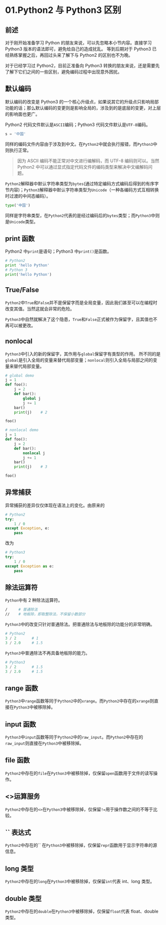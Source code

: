 # 01.Python2 与 Python3 区别

## 前述

对于刚开始准备学习 Python 的朋友来说，可以先忽略本小节内容。直接学习 Python3 版本的语法即可，避免给自己的造成扰乱。
等到后期对于 Python3 已经熟练掌握之后，再回过头来了解下与 Python2 的区别也不为晚。

对于已经学习过 Python2，目前正准备向 Python3 转换的朋友来说，还是需要先了解下它们之间的一些区别，避免编码过程中出现意外困扰。

## 默认编码

默认编码的改变是 Python3 的一个核心升级点，如果说其它的升级点只影响局部功能的话；那么默认编码的变更则是影响全局的，涉及到的是底层的变更，对上层的影响面也更广。

Python2 代码文件默认是`ASCII`编码；Python3 代码文件默认是`UTF-8`编码。

```python
s = '中国'
```

同样的编码文件内容由于涉及到中文。在`Python2`中就会执行报错，而`Python3`中则执行正常。

> 因为 ASCII 编码不能正常对中文进行编解码，而 UTF-8 编码则可以。当然 Python2 中可以通过显式指定代码文件的编码类型来解决中文编解码问题。

`Python2`解释器中默认字符串类型为`bytes`(通过特定编码方式编码后得到的有序字节内容)；`Python3`解释器中默认字符串类型为`Unicode`（一种各编码方式互相转换时过渡的中间态编码）。

```python
type('中国')
```

同样是字符串类型，在`Python2`代表的是经过编码后的`bytes`类型；而`Python3`中则是`Unicode`类型。

## print 函数

Python2 中`print`是语句；Python3 中`print()`是函数。

```python
# Python2
print 'hello Python'
# Python 3
print('hello Python')
```

## True/False

`Python2`中`True`和`False`并不是保留字而是全局变量，因此我们甚至可以在编程时改变其值。当然这就会非常的危险。

`Python3`中自然就解决了这个隐患，`True`和`False`正式被作为保留字，且其值也不再可以被更改。

## nonlocal

`Python3`中引入的新的保留字，其作用与`global`保留字有类型的作用。
所不同的是`global`是引入全局的变量来替代局部变量；`nonlocal`则引入全局与局部之间的变量来替代局部变量。

```python
# global demo
j = 1
def foo():
    j = 2
    def bar():
        global j
        j += 1
    bar()
    print(j)    # 2

foo()
```

```python
# nonlocal demo
j = 1
def foo():
    j = 2
    def bar():
        nonlocal j
        j += 1
    bar()
    print(j)    # 3

foo()
```

## 异常捕获

异常捕获的差异仅仅体现在语法上的变化。由原来的

```python
# Python2
try:
    1 / 0
except Exception, e:
    pass
```

改为

```python
# Python3
try:
    1 / 0
except Exception as e:
    pass
```

## 除法运算符

`Python`中有 2 种除法运算符。

```sh
/     # 普通除法
//    # 地板除，即取整除法，不保留小数部分
```

`Python3`中的改变只针对普通除法。把普通除法与地板除的功能分的非常明确。

```python
# Python2
3 / 2       # 1
3 / 2.0     # 1.5
```

`Python3`中普通除法不再具备地板除的能力。

```python
# Python3
3 / 2       # 1.5
3 / 2.0     # 1.5
```

## range 函数

`Python3`中`range`函数等同于`Python2`中的`xrange`。而`Python2`中存在的`xrange`则直接在`Python3`中被移除掉。

## input 函数

`Python3`中`input`函数等同于`Python2`中的`raw_input`。而`Python2`中存在的`raw_input`则直接在`Python3`中被移除掉。

## file 函数

`Python2`中存在的`file`在`Python3`中被移除掉，仅保留`open`函数用于文件的读写操作。

## <>运算服务

`Python2`中存在的`<>`在`Python3`中被移除掉，仅保留`!=`用于操作数之间的不等于比较。

## \`\` 表达式

`Python2`中存在的\`\` 在`Python3`中被移除掉，仅保留`repr`函数用于显示字符串的源信息。

## long 类型

`Python2`中存在的`long`在`Python3`中被移除掉，仅保留`int`代表 int、long 类型。

## double 类型

`Python2`中存在的`double`在`Python3`中被移除掉，仅保留`float`代表 float、double 类型。
